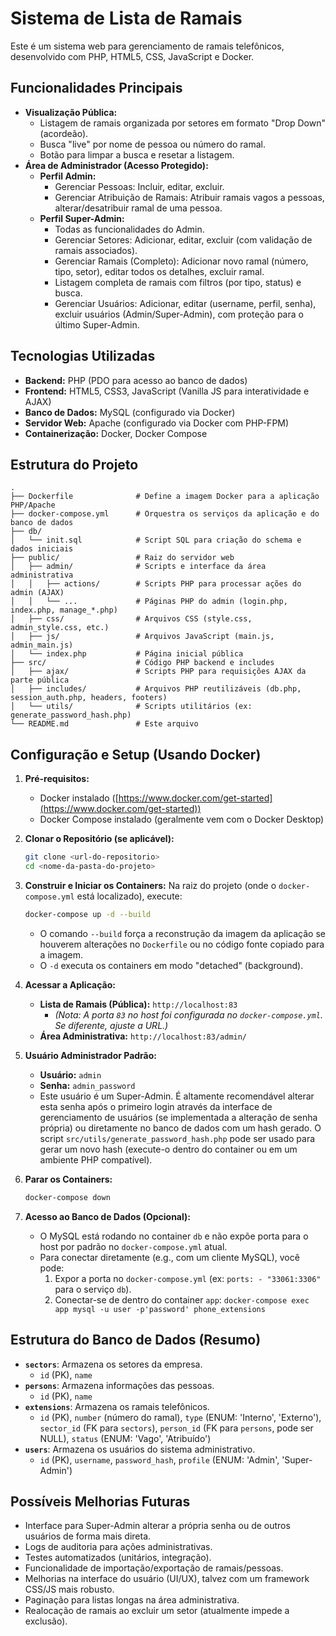 # Sistema de Lista de Ramais

Este é um sistema web para gerenciamento de ramais telefônicos, desenvolvido com PHP, HTML5, CSS, JavaScript e Docker.

## Funcionalidades Principais

- **Visualização Pública:**
  - Listagem de ramais organizada por setores em formato "Drop Down" (acordeão).
  - Busca "live" por nome de pessoa ou número do ramal.
  - Botão para limpar a busca e resetar a listagem.
- **Área de Administrador (Acesso Protegido):**
  - **Perfil Admin:**
    - Gerenciar Pessoas: Incluir, editar, excluir.
    - Gerenciar Atribuição de Ramais: Atribuir ramais vagos a pessoas, alterar/desatribuir ramal de uma pessoa.
  - **Perfil Super-Admin:**
    - Todas as funcionalidades do Admin.
    - Gerenciar Setores: Adicionar, editar, excluir (com validação de ramais associados).
    - Gerenciar Ramais (Completo): Adicionar novo ramal (número, tipo, setor), editar todos os detalhes, excluir ramal.
    - Listagem completa de ramais com filtros (por tipo, status) e busca.
    - Gerenciar Usuários: Adicionar, editar (username, perfil, senha), excluir usuários (Admin/Super-Admin), com proteção para o último Super-Admin.

## Tecnologias Utilizadas

- **Backend:** PHP (PDO para acesso ao banco de dados)
- **Frontend:** HTML5, CSS3, JavaScript (Vanilla JS para interatividade e AJAX)
- **Banco de Dados:** MySQL (configurado via Docker)
- **Servidor Web:** Apache (configurado via Docker com PHP-FPM)
- **Containerização:** Docker, Docker Compose

## Estrutura do Projeto

```
.
├── Dockerfile              # Define a imagem Docker para a aplicação PHP/Apache
├── docker-compose.yml      # Orquestra os serviços da aplicação e do banco de dados
├── db/
│   └── init.sql            # Script SQL para criação do schema e dados iniciais
├── public/                 # Raiz do servidor web
│   ├── admin/              # Scripts e interface da área administrativa
│   │   ├── actions/        # Scripts PHP para processar ações do admin (AJAX)
│   │   └── ...             # Páginas PHP do admin (login.php, index.php, manage_*.php)
│   ├── css/                # Arquivos CSS (style.css, admin_style.css, etc.)
│   ├── js/                 # Arquivos JavaScript (main.js, admin_main.js)
│   └── index.php           # Página inicial pública
├── src/                    # Código PHP backend e includes
│   ├── ajax/               # Scripts PHP para requisições AJAX da parte pública
│   ├── includes/           # Arquivos PHP reutilizáveis (db.php, session_auth.php, headers, footers)
│   └── utils/              # Scripts utilitários (ex: generate_password_hash.php)
└── README.md               # Este arquivo
```

## Configuração e Setup (Usando Docker)

1.  **Pré-requisitos:**
    *   Docker instalado ([https://www.docker.com/get-started](https://www.docker.com/get-started))
    *   Docker Compose instalado (geralmente vem com o Docker Desktop)

2.  **Clonar o Repositório (se aplicável):**
    ```bash
    git clone <url-do-repositorio>
    cd <nome-da-pasta-do-projeto>
    ```

3.  **Construir e Iniciar os Containers:**
    Na raiz do projeto (onde o `docker-compose.yml` está localizado), execute:
    ```bash
    docker-compose up -d --build
    ```
    - O comando `--build` força a reconstrução da imagem da aplicação se houverem alterações no `Dockerfile` ou no código fonte copiado para a imagem.
    - O `-d` executa os containers em modo "detached" (background).

4.  **Acessar a Aplicação:**
    *   **Lista de Ramais (Pública):** `http://localhost:83`
        *   *(Nota: A porta `83` no host foi configurada no `docker-compose.yml`. Se diferente, ajuste a URL.)*
    *   **Área Administrativa:** `http://localhost:83/admin/`

5.  **Usuário Administrador Padrão:**
    *   **Usuário:** `admin`
    *   **Senha:** `admin_password`
    *   Este usuário é um Super-Admin. É altamente recomendável alterar esta senha após o primeiro login através da interface de gerenciamento de usuários (se implementada a alteração de senha própria) ou diretamente no banco de dados com um hash gerado. O script `src/utils/generate_password_hash.php` pode ser usado para gerar um novo hash (execute-o dentro do container ou em um ambiente PHP compatível).

6.  **Parar os Containers:**
    ```bash
    docker-compose down
    ```

7.  **Acesso ao Banco de Dados (Opcional):**
    *   O MySQL está rodando no container `db` e não expõe porta para o host por padrão no `docker-compose.yml` atual.
    *   Para conectar diretamente (e.g., com um cliente MySQL), você pode:
        1.  Expor a porta no `docker-compose.yml` (ex: `ports: - "33061:3306"` para o serviço `db`).
        2.  Conectar-se de dentro do container `app`: `docker-compose exec app mysql -u user -p'password' phone_extensions`

## Estrutura do Banco de Dados (Resumo)

-   **`sectors`**: Armazena os setores da empresa.
    -   `id` (PK), `name`
-   **`persons`**: Armazena informações das pessoas.
    -   `id` (PK), `name`
-   **`extensions`**: Armazena os ramais telefônicos.
    -   `id` (PK), `number` (número do ramal), `type` (ENUM: 'Interno', 'Externo'), `sector_id` (FK para `sectors`), `person_id` (FK para `persons`, pode ser NULL), `status` (ENUM: 'Vago', 'Atribuído')
-   **`users`**: Armazena os usuários do sistema administrativo.
    -   `id` (PK), `username`, `password_hash`, `profile` (ENUM: 'Admin', 'Super-Admin')

## Possíveis Melhorias Futuras

-   Interface para Super-Admin alterar a própria senha ou de outros usuários de forma mais direta.
-   Logs de auditoria para ações administrativas.
-   Testes automatizados (unitários, integração).
-   Funcionalidade de importação/exportação de ramais/pessoas.
-   Melhorias na interface do usuário (UI/UX), talvez com um framework CSS/JS mais robusto.
-   Paginação para listas longas na área administrativa.
-   Realocação de ramais ao excluir um setor (atualmente impede a exclusão).
